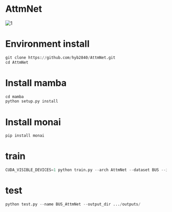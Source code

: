 # AttmNet
![1](https://github.com/user-attachments/assets/ac671668-c7b6-4be1-bda7-10abe6627ba8)
# Environment install
```python 
git clone https://github.com/hyb2840/AttmNet.git
cd AttmNet
```
# Install mamba
```python 
cd mamba
python setup.py install
```
# Install monai
```python 
pip install monai
```
# train
```python
CUDA_VISIBLE_DEVICES=1 python train.py --arch AttmNet --dataset BUS --input_w 128 --input_h 128 --name BUS_AttmNet  --data_dir .../inputs/
```
# test
```python
python test.py --name BUS_AttmNet --output_dir .../outputs/
```
